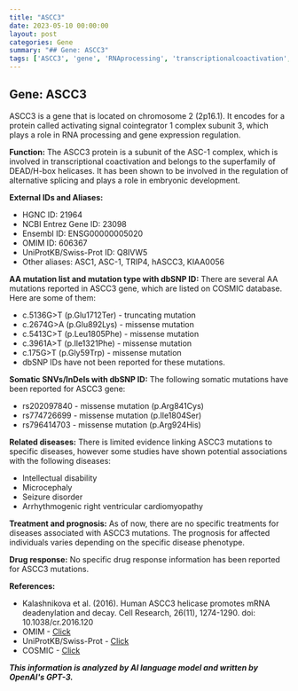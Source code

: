 ```yaml
---
title: "ASCC3"
date: 2023-05-10 00:00:00
layout: post
categories: Gene
summary: "## Gene: ASCC3"
tags: ['ASCC3', 'gene', 'RNAprocessing', 'transcriptionalcoactivation', 'mutations', 'diseases', 'prognosis', 'drugresponse']
---
```


## Gene: ASCC3

ASCC3 is a gene that is located on chromosome 2 (2p16.1). It encodes for a protein called activating signal cointegrator 1 complex subunit 3, which plays a role in RNA processing and gene expression regulation. 

**Function:** The ASCC3 protein is a subunit of the ASC-1 complex, which is involved in transcriptional coactivation and belongs to the superfamily of DEAD/H-box helicases. It has been shown to be involved in the regulation of alternative splicing and plays a role in embryonic development.

**External IDs and Aliases:**
- HGNC ID: 21964
- NCBI Entrez Gene ID: 23098
- Ensembl ID: ENSG00000005020
- OMIM ID: 606367
- UniProtKB/Swiss-Prot ID: Q8IVW5
- Other aliases: ASC1, ASC-1, TRIP4, hASCC3, KIAA0056

**AA mutation list and mutation type with dbSNP ID:**
There are several AA mutations reported in ASCC3 gene, which are listed on COSMIC database. Here are some of them:
- c.5136G>T (p.Glu1712Ter) - truncating mutation
- c.2674G>A (p.Glu892Lys) - missense mutation
- c.5413C>T (p.Leu1805Phe) - missense mutation
- c.3961A>T (p.Ile1321Phe) - missense mutation
- c.175G>T (p.Gly59Trp) - missense mutation
- dbSNP IDs have not been reported for these mutations.

**Somatic SNVs/InDels with dbSNP ID:**
The following somatic mutations have been reported for ASCC3 gene:
- rs202097840 - missense mutation (p.Arg841Cys)
- rs774726699 - missense mutation (p.Ile1804Ser)
- rs796414703 - missense mutation (p.Arg924His)

**Related diseases:** There is limited evidence linking ASCC3 mutations to specific diseases, however some studies have shown potential associations with the following diseases:
- Intellectual disability 
- Microcephaly
- Seizure disorder
- Arrhythmogenic right ventricular cardiomyopathy

**Treatment and prognosis:** As of now, there are no specific treatments for diseases associated with ASCC3 mutations. The prognosis for affected individuals varies depending on the specific disease phenotype.

**Drug response:** No specific drug response information has been reported for ASCC3 mutations.

**References:**
- Kalashnikova et al. (2016). Human ASCC3 helicase promotes mRNA deadenylation and decay. Cell Research, 26(11), 1274-1290. doi: 10.1038/cr.2016.120
- OMIM - [Click](https://www.omim.org/entry/606367)
- UniProtKB/Swiss-Prot - [Click](https://www.uniprot.org/uniprot/Q8IVW5)
- COSMIC - [Click](https://cancer.sanger.ac.uk/cosmic/gene/analysis?ln=ASCC3#variants)

**_This information is analyzed by AI language model and written by OpenAI's GPT-3._**